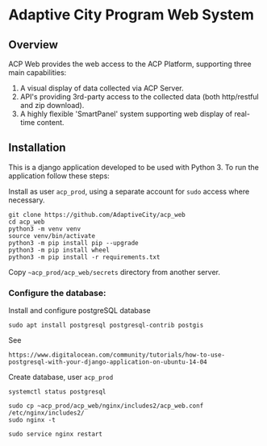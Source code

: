 # Adaptive City Program Web System

## Overview
ACP Web provides the web access to the ACP Platform, supporting three main capabilities:
1. A visual display of data collected via ACP Server.
2. API's providing 3rd-party access to the collected data (both http/restful and zip download).
3. A highly flexible 'SmartPanel' system supporting web display of real-time content.

## Installation

This is a django application developed to be used with Python 3. To run the application follow these steps:

Install as user `acp_prod`, using a separate account for `sudo` access where necessary.

```
git clone https://github.com/AdaptiveCity/acp_web
cd acp_web
python3 -m venv venv
source venv/bin/activate
python3 -m pip install pip --upgrade
python3 -m pip install wheel
python3 -m pip install -r requirements.txt
```

Copy `~acp_prod/acp_web/secrets` directory from another server.

### Configure the database:
Install and configure postgreSQL database
```
sudo apt install postgresql postgresql-contrib postgis
```

See
```
https://www.digitalocean.com/community/tutorials/how-to-use-postgresql-with-your-django-application-on-ubuntu-14-04
```

Create database, user `acp_prod`

```
systemctl status postgresql
```

```
sudo cp ~acp_prod/acp_web/nginx/includes2/acp_web.conf /etc/nginx/includes2/
sudo nginx -t

```

```
sudo service nginx restart
```
